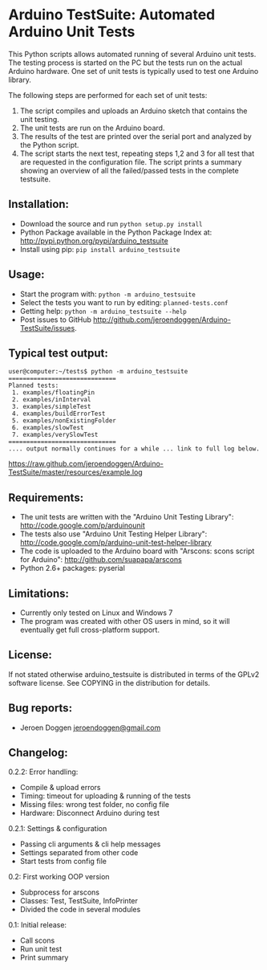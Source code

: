 Arduino TestSuite: Automated Arduino Unit Tests
===============================================
This Python scripts allows automated running of several Arduino unit tests.
The testing process is started on the PC but the tests run on the actual Arduino hardware.
One set of unit tests is typically used to test one Arduino library.

The following steps are performed for each set of unit tests:
 1. The script compiles and uploads an Arduino sketch that contains the unit testing.
 2. The unit tests are run on the Arduino board.
 3. The results of the test are printed over the serial port and analyzed by the Python script.
 4. The script starts the next test, repeating steps 1,2 and 3 for all test that are requested in the configuration file.
    The script prints a summary showing an overview of all the failed/passed tests in the complete testsuite.

Installation:
-------------
 * Download the source and run ``python setup.py install``
 * Python Package available in the Python Package Index at: http://pypi.python.org/pypi/arduino_testsuite
 * Install using pip: ``pip install arduino_testsuite``

Usage:
------
 * Start the program with: ``python -m arduino_testsuite``
 * Select the tests you want to run by editing: ``planned-tests.conf``
 * Getting help: ``python -m arduino_testsuite --help``
 * Post issues to GitHub http://github.com/jeroendoggen/Arduino-TestSuite/issues.
 
Typical test output:
--------------------

    user@computer:~/tests$ python -m arduino_testsuite
    ==============================
    Planned tests:
     1. examples/floatingPin
     2. examples/inInterval
     3. examples/simpleTest
     4. examples/buildErrorTest
     5. examples/nonExistingFolder
     6. examples/slowTest
     7. examples/verySlowTest
    ==============================
    .... output normally continues for a while ... link to full log below.

https://raw.github.com/jeroendoggen/Arduino-TestSuite/master/resources/example.log

Requirements:
-------------
 * The unit tests are written with the "Arduino Unit Testing Library": http://code.google.com/p/arduinounit
 * The tests also use "Arduino Unit Testing Helper Library": http://code.google.com/p/arduino-unit-test-helper-library
 * The code is uploaded to the Arduino board with "Arscons: scons script for Arduino": http://github.com/suapapa/arscons
 * Python 2.6+ packages: pyserial

Limitations:
------------
 * Currently only tested on Linux and Windows 7
 * The program was created with other OS users in mind, so it will eventually get full cross-platform support.

License:
--------
If not stated otherwise arduino_testsuite is distributed in terms of the GPLv2 software license.
See COPYING in the distribution for details.

Bug reports:
------------
 * Jeroen Doggen <jeroendoggen@gmail.com>

Changelog:
----------
0.2.2: Error handling:
 * Compile & upload errors
 * Timing: timeout for uploading & running of the tests
 * Missing files: wrong test folder, no config file
 * Hardware: Disconnect Arduino during test

0.2.1: Settings & configuration
 * Passing cli arguments & cli help messages
 * Settings separated from other code
 * Start tests from config file

0.2: First working OOP version
 * Subprocess for arscons
 * Classes: Test, TestSuite, InfoPrinter
 * Divided the code in several modules

0.1: Initial release:
 * Call scons
 * Run unit test
 * Print summary

